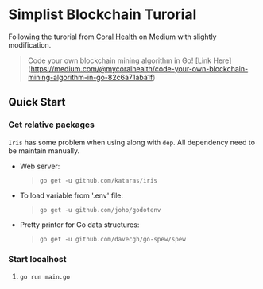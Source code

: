 # Simplist Blockchain Turorial
Following the turorial from [Coral Health](https://coral.health/) on Medium with slightly modification.
> Code your own blockchain mining algorithm in Go!
> [Link Here] (https://medium.com/@mycoralhealth/code-your-own-blockchain-mining-algorithm-in-go-82c6a71aba1f)

## Quick Start

### Get relative packages
`Iris` has some problem when using along with `dep`. All dependency need to be maintain manually.
- Web server: 
   > `go get -u github.com/kataras/iris`
- To load variable from '.env' file:
   > `go get -u github.com/joho/godotenv`
- Pretty printer for Go data structures:
   > `go get -u github.com/davecgh/go-spew/spew`
### Start localhost

1. `go run main.go`
